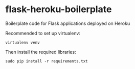 flask-heroku-boilerplate
========================

Boilerplate code for Flask applications deployed on Heroku

Recommended to set up virtualenv:

    virtualenv venv

Then install the required libraries:
    
    sudo pip install -r requirements.txt
